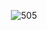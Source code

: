 
<p align="center">
    <img align="center" alt="505" src="https://media.giphy.com/media/p5wBT8Q346sSgbssyU/giphy.gif">
    
</p>

